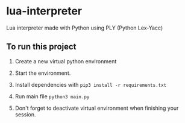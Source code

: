# lua-interpreter
Lua interpreter made with Python using PLY (Python Lex-Yacc)

## To run this project

1. Create a new virtual python environment

2. Start the environment.

3. Install dependencies with `pip3 install -r requirements.txt`

4. Run main file `python3 main.py`

5. Don't forget to deactivate virtual environment when finishing your session.
